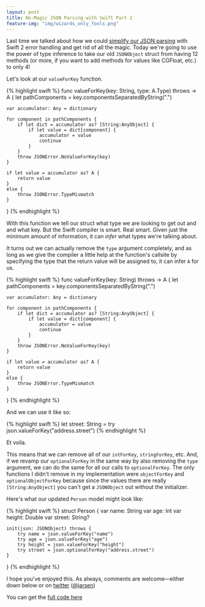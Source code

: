 ```yaml
---
layout: post
title: No-Magic JSON Parsing with Swift Part 2
feature-img: "img/wizards_only_fools.png"
---
```


Last time we talked about how we could [simplify our JSON parsing](http://jasonlarsen.me/2015/06/23/no-magic-json.html) with Swift 2 error handling and get rid of all the magic. Today we're going to use the power of type inference to take our old `JSONObject` struct from having 12 methods (or more, if you want to add methods for values like CGFloat, etc.) to only 4!

Let's look at our `valueForKey` function.

{% highlight swift %}
func valueForKey<A>(key: String, type: A.Type) throws -> A {
    let pathComponents = key.componentsSeparatedByString(".")

    var accumulator: Any = dictionary

    for component in pathComponents {
        if let dict = accumulator as? [String:AnyObject] {
            if let value = dict[component] {
                accumulator = value
                continue
            }
        }
        throw JSONError.NoValueForKey(key)
    }

    if let value = accumulator as? A {
        return value
    }
    else {
        throw JSONError.TypeMismatch
    }
}
{% endhighlight %}

With this function we tell our struct what type we are looking to get out and and what key. But the Swift compiler is smart. Real smart. Given just the minimum amount of information, it can _infer_ what types we're talking about.

It turns out we can actually remove the `type` argument completely, and as long as we give the compiler a little help
at the function's callsite by specifying the type that the return value will be assigned to, it can infer `A` for us.

{% highlight swift %}
func valueForKey<A>(key: String) throws -> A {
    let pathComponents = key.componentsSeparatedByString(".")

    var accumulator: Any = dictionary

    for component in pathComponents {
        if let dict = accumulator as? [String:AnyObject] {
            if let value = dict[component] {
                accumulator = value
                continue
            }
        }
        throw JSONError.NoValueForKey(key)
    }

    if let value = accumulator as? A {
        return value
    }
    else {
        throw JSONError.TypeMismatch
    }
}
{% endhighlight %}

And we can use it like so:

{% highlight swift %}
let street: String = try json.valueForKey("address.street")
{% endhighlight %}

Et voila.

This means that we can remove all of our `intForKey`, `stringForKey`, etc. And, if we revamp our `optionalForKey` in the same way by also removing the `type` argument, we can do the same for all our calls to `optionalForKey`. The only functions I didn't remove in my implementation were `objectForKey` and `optionalObjectForKey` because since the values there are really `[String:AnyObject]` you can't get a `JSONObject` out without the initializer.

Here's what our updated `Person` model might look like:

{% highlight swift %}
struct Person {
    var name: String
    var age: Int
    var height: Double
    var street: String?

    init(json: JSONObject) throws {
        try name = json.valueForKey("name")
        try age = json.valueForKey("age")
        try height = json.valueForKey("height")
        try street = json.optionalForKey("address.street")
    }
}
{% endhighlight %}

I hope you've enjoyed this. As always, comments are welcome—either down below or on [twitter](http://twitter.com/jarsen) ([@jarsen](http://twitter.com/jarsen))

You can get the [full code here](https://gist.github.com/jarsen/b27de2ed9e84b84086ae)
